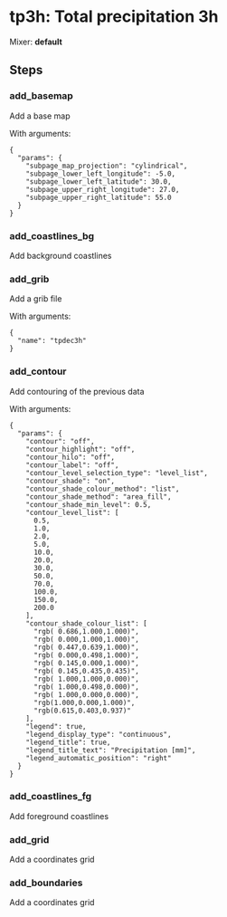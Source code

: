 # tp3h: Total precipitation 3h

Mixer: **default**

## Steps

### add_basemap

Add a base map

With arguments:
```
{
  "params": {
    "subpage_map_projection": "cylindrical",
    "subpage_lower_left_longitude": -5.0,
    "subpage_lower_left_latitude": 30.0,
    "subpage_upper_right_longitude": 27.0,
    "subpage_upper_right_latitude": 55.0
  }
}
```

### add_coastlines_bg

Add background coastlines


### add_grib

Add a grib file

With arguments:
```
{
  "name": "tpdec3h"
}
```

### add_contour

Add contouring of the previous data

With arguments:
```
{
  "params": {
    "contour": "off",
    "contour_highlight": "off",
    "contour_hilo": "off",
    "contour_label": "off",
    "contour_level_selection_type": "level_list",
    "contour_shade": "on",
    "contour_shade_colour_method": "list",
    "contour_shade_method": "area_fill",
    "contour_shade_min_level": 0.5,
    "contour_level_list": [
      0.5,
      1.0,
      2.0,
      5.0,
      10.0,
      20.0,
      30.0,
      50.0,
      70.0,
      100.0,
      150.0,
      200.0
    ],
    "contour_shade_colour_list": [
      "rgb( 0.686,1.000,1.000)",
      "rgb( 0.000,1.000,1.000)",
      "rgb( 0.447,0.639,1.000)",
      "rgb( 0.000,0.498,1.000)",
      "rgb( 0.145,0.000,1.000)",
      "rgb( 0.145,0.435,0.435)",
      "rgb( 1.000,1.000,0.000)",
      "rgb( 1.000,0.498,0.000)",
      "rgb( 1.000,0.000,0.000)",
      "rgb(1.000,0.000,1.000)",
      "rgb(0.615,0.403,0.937)"
    ],
    "legend": true,
    "legend_display_type": "continuous",
    "legend_title": true,
    "legend_title_text": "Precipitation [mm]",
    "legend_automatic_position": "right"
  }
}
```

### add_coastlines_fg

Add foreground coastlines


### add_grid

Add a coordinates grid


### add_boundaries

Add a coordinates grid


